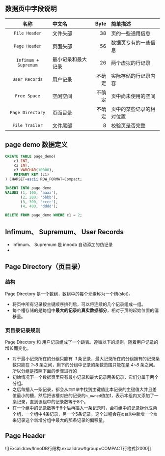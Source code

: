 ## 数据页中字段说明

|          名称          | 中文名       | Byte | 简单描述         |
| :------------------: | :-------- | ---: | :----------- |
|    `File Header`     | 文件头部      |   38 | 页的一些通用信息     |
|    `Page Header`     | 页面头部      |   56 | 数据页专有的一些信息   |
| `Infimum + Supremum` | 最小记录和最大记录 |   26 | 两个虚拟的行记录     |
|    `User Records`    | 用户记录      |  不确定 | 实际存储的行记录内容   |
|     `Free Space`     | 空闲空间      |  不确定 | 页中尚未使用的空间    |
|   `Page Directory`   | 页面目录      |  不确定 | 页中的某些记录的相对位置 |
|    `File Trailer`    | 文件尾部      |    8 | 校验页是否完整      |


## page demo 数据定义
```sql
CREATE TABLE page_demo(
    c1 INT,
    c2 INT,
    c3 VARCHAR(10000),
    PRIMARY KEY (c1)
) CHARSET=ascii ROW_FORMAT=Compact;

INSERT INTO page_demo
VALUES (1, 100, 'aaaa'),
       (2, 200, 'bbbb'),
       (3, 300, 'cccc'),
       (4, 400, 'dddd');

DELETE FROM page_demo WHERE c1 = 2;

```

## Infimum、 Supremum、 User Records
- Infimum、 Supremum 是 innodb 自动添加的伪记录
- 


## Page Directory（页目录）
### 结构
Page Directory 是一个数组，数组中的每个元素称为一个槽(slot)。
- 将页中所有记录按主键顺序排列后，可以将连续的几个记录组成一组。
- 每个槽存储的是每组中**最大的记录**的**真实数据部分**，相对于页的起始位置的偏移量。


### 页目录记录规则
Page Directory 和 用户记录组成了一个跳表。遵循以下的规则，随着用户记录的增长而变化。
- 对于最小记录所在的分组只能有  *1* 条记录，最大记录所在的分组拥有的记录条数只能在 *1~8* 条之间，剩下的分组中记录的条数范围只能在是 *4~8* 条之间。所以分组是按照下面的步骤进行的
- 初始情况下一个数据页里只有最小记录和最大记录两条记录，它们分属于两个分组。
- 之后每插入一条记录，都会从`页目录`中找到主键值比本记录的主键值大并且差值最小的槽，然后把该槽对应的记录的`n_owned`值加1，表示本组内又添加了一条记录，直到该组中的记录数等于8个。
- 在一个组中的记录数等于8个后再插入一条记录时，会将组中的记录拆分成两个组，一个组中4条记录，另一个5条记录。这个过程会在`页目录`中新增一个`槽`来记录这个新增分组中最大的那条记录的偏移量。


## Page Header
![[Excalidraw/InnoDB行结构.excalidraw#group=COMPACT行格式|2000]]

